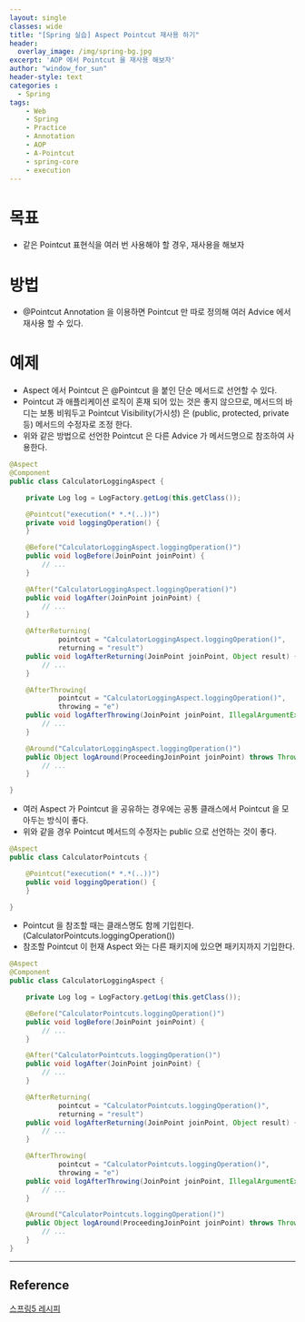 ```yaml
--- 
layout: single
classes: wide
title: "[Spring 실습] Aspect Pointcut 재사용 하기"
header:
  overlay_image: /img/spring-bg.jpg
excerpt: 'AOP 에서 Pointcut 을 재사용 해보자'
author: "window_for_sun"
header-style: text
categories :
  - Spring
tags:
    - Web
    - Spring
    - Practice
    - Annotation
    - AOP
    - A-Pointcut
    - spring-core
    - execution
---  
```


# 목표
- 같은 Pointcut 표현식을 여러 번 사용해야 할 경우, 재사용을 해보자

# 방법
- @Pointcut Annotation 을 이용하면 Pointcut 만 따로 정의해 여러 Advice 에서 재사용 할 수 있다.

# 예제
- Aspect 에서 Pointcut 은 @Pointcut 을 붙인 단순 메서드로 선언할 수 있다.
- Pointcut 과 애플리케이션 로직이 혼재 되어 있는 것은 좋지 않으므로, 메서드의 바디는 보통 비워두고 Pointcut Visibility(가시성) 은 (public, protected, private 등) 메서드의 수정자로 조정 한다.
- 위와 같은 방법으로 선언한 Pointcut 은 다른 Advice 가 메서드명으로 참조하여 사용한다.

```java
@Aspect
@Component
public class CalculatorLoggingAspect {

    private Log log = LogFactory.getLog(this.getClass());

    @Pointcut("execution(* *.*(..))")
    private void loggingOperation() {
    }

    @Before("CalculatorLoggingAspect.loggingOperation()")
    public void logBefore(JoinPoint joinPoint) {
    	// ...
    }

    @After("CalculatorLoggingAspect.loggingOperation()")
    public void logAfter(JoinPoint joinPoint) {
    	// ...
    }

    @AfterReturning(
            pointcut = "CalculatorLoggingAspect.loggingOperation()",
            returning = "result")
    public void logAfterReturning(JoinPoint joinPoint, Object result) {
    	// ...
    }

    @AfterThrowing(
            pointcut = "CalculatorLoggingAspect.loggingOperation()",
            throwing = "e")
    public void logAfterThrowing(JoinPoint joinPoint, IllegalArgumentException e) {
    	// ...
    }

    @Around("CalculatorLoggingAspect.loggingOperation()")
    public Object logAround(ProceedingJoinPoint joinPoint) throws Throwable {
    	// ...
    }

}
```  

- 여러 Aspect 가 Pointcut 을 공유하는 경우에는 공통 클래스에서 Pointcut 을 모아두는 방식이 좋다.
- 위와 같을 경우 Pointcut 메서드의 수정자는 public 으로 선언하는 것이 좋다.

```java
@Aspect
public class CalculatorPointcuts {

    @Pointcut("execution(* *.*(..))")
    public void loggingOperation() {
    }

}
```  

- Pointcut 을 참조할 때는 클래스명도 함께 기입힌다. (CalculatorPointcuts.loggingOperation())
- 참조할 Pointcut 이 헌재 Aspect 와는 다른 패키지에 있으면 패키지까지 기입한다.

```java
@Aspect
@Component
public class CalculatorLoggingAspect {

    private Log log = LogFactory.getLog(this.getClass());

    @Before("CalculatorPointcuts.loggingOperation()")
    public void logBefore(JoinPoint joinPoint) {
    	// ...
    }

    @After("CalculatorPointcuts.loggingOperation()")
    public void logAfter(JoinPoint joinPoint) {
    	// ...
    }

    @AfterReturning(
            pointcut = "CalculatorPointcuts.loggingOperation()",
            returning = "result")
    public void logAfterReturning(JoinPoint joinPoint, Object result) {
    	// ...
    }

    @AfterThrowing(
            pointcut = "CalculatorPointcuts.loggingOperation()",
            throwing = "e")
    public void logAfterThrowing(JoinPoint joinPoint, IllegalArgumentException e) {
    	// ...
    }

    @Around("CalculatorPointcuts.loggingOperation()")
    public Object logAround(ProceedingJoinPoint joinPoint) throws Throwable {
    	// ...
    }
}
```  

---
## Reference
[스프링5 레시피](https://book.naver.com/bookdb/book_detail.nhn?bid=13911953)  
